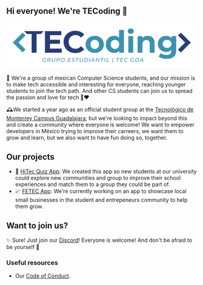 ## Hi everyone! We're TECoding 👋

![TECoding Logo](./images/logo.png)
<!-- 📸 We should probably take a photograph to put in here-->

🚀 We're a group of mexican Computer Science students, and our mission is to make tech accessible and interesting for everyone, reaching younger students to join the tech path.
And other CS students can join us to spread the passion and love for tech 🤖♥

🕰We started a year ago as an official student group at the [Tecnológico de Monterrey Campus Guadalajara](https://github.com/tecnologico-de-monterrey-oficial/), but we're looking to impact beyond this and create a community where everyone is welcome! We want to empower developers in México trying to improve their carreers, we want them to grow and learn, but we also want to have fun doing so, together.

## Our projects
- 🎉 [HiTec Quiz App](https://github.com/TECoding/hitec-2021): We created this app so new students at our university could explore new communities and group to improve their school experiences and match them to a group they could be part of.
- 📈 [FETEC App](https://github.com/TECoding/FETEC-APP): We're currently working on an app to showcase local small businesses in the student and entrepeneurs community to help them grow.

## Want to join us?
✨ Sure! Just join our [Discord](https://discord.gg/CJ6guzBXRR)!
Everyone is welcome! And don't be afraid to be yourself 💖

### Useful resources
- Our [Code of Conduct](../CODE_OF_CONDUCT.md).
